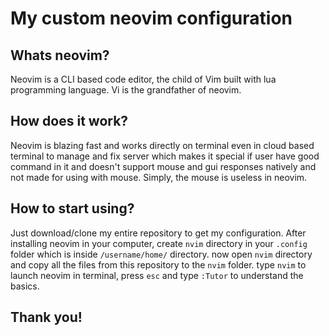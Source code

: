 # My custom neovim configuration
## Whats neovim?
Neovim is a CLI based code editor, the child of Vim built with lua programming language. Vi is the grandfather of neovim.
## How does it work?
Neovim is blazing fast and works directly on terminal even in cloud based terminal to manage and fix server which makes it special if user have good command in it and doesn't support mouse and gui responses natively and not made for using with mouse. Simply, the mouse is useless in neovim.
## How to start using?
Just download/clone my entire repository to get my configuration. After installing neovim in your computer, create `nvim` directory in your `.config` folder which is inside `/username/home/` directory.  now open `nvim` directory and copy all the files from this repository to the `nvim` folder. type `nvim` to launch neovim in terminal, press `esc` and type `:Tutor` to understand the basics.

## Thank you!

